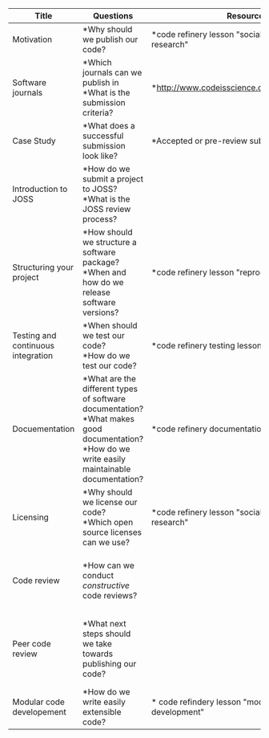 

| Title  | Questions  | Resources  | Notes |
|---|---|---|---|
| Motivation  | \*Why should we publish our code?  | \*code refinery lesson "social coding and open research"  ||
| Software journals   | \*Which journals can we publish in </br> \*What is the submission criteria?  |  \*http://www.codeisscience.com/journal_table.html  | Focus on JOSS|
| Case Study  | \*What does a successful submission look like?  | \*Accepted or pre-review submissions to JOSS  | Participants work in pairs to look at a software project and discuss how JOSS criteria is met |
| Introduction to JOSS | \*How do we submit a project to JOSS? </br> \*What is the JOSS review process? |  |Invite JOSS topic editor? </br> Could combine at end of first day with drinks for informal session |
| Structuring your project | \*How should we structure a software package? </br> \*When and how do we release software versions? | \*code refinery lesson "reproducible research"| |
| Testing and continuous integration | \*When should we test our code?</br> \*How do we test our code? | \*code refinery testing lesson | |
|Docuementation | \*What are the different types of software documentation?</br> \*What makes good documentation?</br>\*How do we write easily maintainable documentation? | \*code refinery documentation lesson | |
|Licensing| \*Why should we license our code? </br> \*Which open source licenses can we use? | \*code refinery lesson "social coding and open research" | |
|Code review| \*How can we conduct *constructive* code reviews?| | Ask Alex Hill to deliver this? https://www.alexandra-hill.com/2018/06/25/the-art-of-giving-and-receiving-code-reviews/ |
| Peer code review | \*What next steps should we take towards publishing our code? | | Participants work in pairs: 15 minutes to look at each others code, 15 minutes to identify what the next steps are towards publishing the code |
| Modular code developement | \*How do we write easily extensible code? | \* code refindery lesson "modular code development"| I think this is difficult to teach in a short time frame - not sure whether to include or not? |
